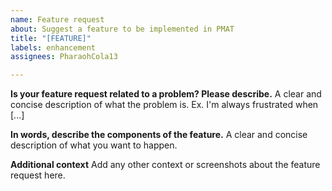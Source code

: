 ```yaml
---
name: Feature request
about: Suggest a feature to be implemented in PMAT
title: "[FEATURE]"
labels: enhancement
assignees: PharaohCola13

---
```


**Is your feature request related to a problem? Please describe.**
A clear and concise description of what the problem is. Ex. I'm always frustrated when [...]

**In words, describe the components of the feature.**
A clear and concise description of what you want to happen.

**Additional context**
Add any other context or screenshots about the feature request here.